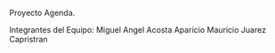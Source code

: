 Proyecto Agenda. 

Integrantes del Equipo:
Miguel Angel Acosta Aparicio 
Mauricio Juarez Capristran
